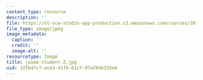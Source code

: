 ```yaml
---
content_type: resource
description: ''
file: https://ol-ocw-studio-app-production.s3.amazonaws.com/courses/20-219-becoming-the-next-bill-nye-writing-and-hosting-the-educational-show-january-iap-2015/32fb47cface341f681c797a704b155e6_jaime-student-2.jpg
file_type: image/jpeg
image_metadata:
  caption: ''
  credit: ''
  image-alt: ''
resourcetype: Image
title: jaime-student-2.jpg
uid: 32fb47cf-ace3-41f6-81c7-97a704b155e6
---
```

